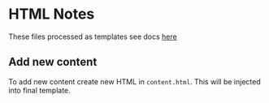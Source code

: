 # HTML Notes

These files processed as templates see docs [here](https://github.com/jantimon/html-webpack-plugin?tab=readme-ov-file#options)

## Add new content

To add new content create new HTML in `content.html`. This will be injected into final template.